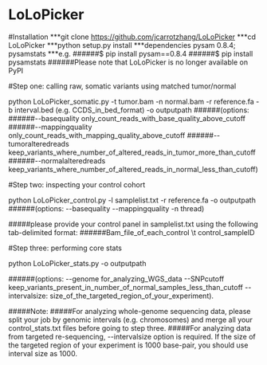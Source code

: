 # LoLoPicker

#Installation
***git clone https://github.com/jcarrotzhang/LoLoPicker
***cd LoLoPicker
***python setup.py install
***dependencies pysam 0.8.4; pysamstats
***e.g.
######$ pip install pysam==0.8.4
######$ pip install pysamstats
######Please note that LoLoPicker is no longer available on PyPI

#Step one: calling raw, somatic variants using matched tumor/normal

python LoLoPicker_somatic.py -t tumor.bam -n normal.bam -r reference.fa -b interval.bed (e.g. CCDS_in_bed_format) -o outputpath 
######(options: 
######--basequality only_count_reads_with_base_quality_above_cutoff 
######--mappingquality only_count_reads_with_mapping_quality_above_cutoff 
######--tumoralteredreads keep_variants_where_number_of_altered_reads_in_tumor_more_than_cutoff
######--normalalteredreads keep_variants_where_number_of_altered_reads_in_normal_less_than_cutoff)

#Step two: inspecting your control cohort

python LoLoPicker_control.py -l samplelist.txt -r reference.fa -o outputpath
######(options: --basequality --mappingquality -n thread)

#####please provide your control panel in samplelist.txt using the following tab-delimited format:
######Bam_file_of_each_control      \t      control_sampleID

#Step three: performing core stats

python LoLoPicker_stats.py -o outputpath 

######(options: --genome for_analyzing_WGS_data --SNPcutoff keep_variants_present_in_number_of_normal_samples_less_than_cutoff --intervalsize: size_of_the_targeted_region_of_your_experiment).

#####Note: 
#####For analyzing whole-genome sequencing data, please split your job by genomic intervals (e.g. chromosomes) and merge all your control_stats.txt files before going to step three. 
#####For analyzing data from targeted re-sequencing, --intervalsize option is required. If the size of the targeted region of your experiment is 1000 base-pair, you should use interval size as 1000.

